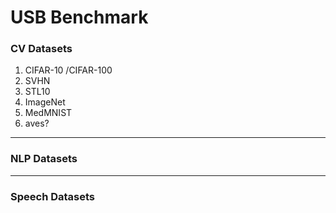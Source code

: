 # USB Benchmark

### CV Datasets

1. CIFAR-10 /CIFAR-100
2. SVHN
3. STL10
4. ImageNet
5. MedMNIST
6. aves?

---

### NLP Datasets

---
### Speech Datasets